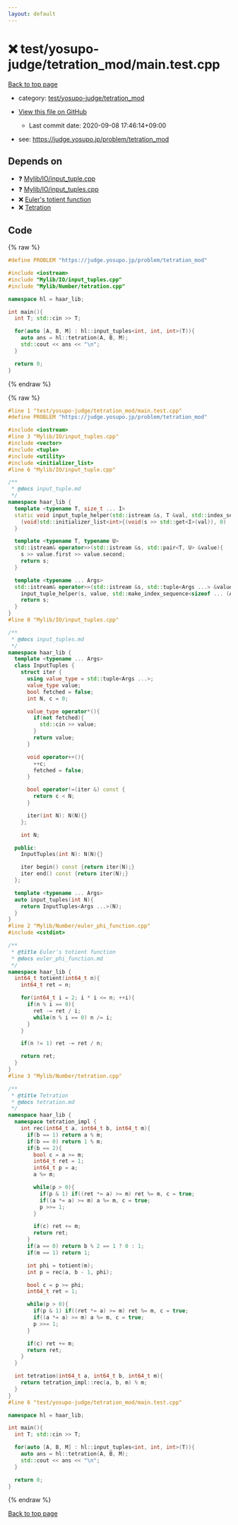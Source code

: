 ```yaml
---
layout: default
---
```


<!-- mathjax config similar to math.stackexchange -->
<script type="text/javascript" async
  src="https://cdnjs.cloudflare.com/ajax/libs/mathjax/2.7.5/MathJax.js?config=TeX-MML-AM_CHTML">
</script>
<script type="text/x-mathjax-config">
  MathJax.Hub.Config({
    TeX: { equationNumbers: { autoNumber: "AMS" }},
    tex2jax: {
      inlineMath: [ ['$','$'] ],
      processEscapes: true
    },
    "HTML-CSS": { matchFontHeight: false },
    displayAlign: "left",
    displayIndent: "2em"
  });
</script>

<script type="text/javascript" src="https://cdnjs.cloudflare.com/ajax/libs/jquery/3.4.1/jquery.min.js"></script>
<script src="https://cdn.jsdelivr.net/npm/jquery-balloon-js@1.1.2/jquery.balloon.min.js" integrity="sha256-ZEYs9VrgAeNuPvs15E39OsyOJaIkXEEt10fzxJ20+2I=" crossorigin="anonymous"></script>
<script type="text/javascript" src="../../../../assets/js/copy-button.js"></script>
<link rel="stylesheet" href="../../../../assets/css/copy-button.css" />


# :x: test/yosupo-judge/tetration_mod/main.test.cpp

<a href="../../../../index.html">Back to top page</a>

* category: <a href="../../../../index.html#8d2eb885a99697d1d568e2fa6fb51db3">test/yosupo-judge/tetration_mod</a>
* <a href="{{ site.github.repository_url }}/blob/master/test/yosupo-judge/tetration_mod/main.test.cpp">View this file on GitHub</a>
    - Last commit date: 2020-09-08 17:46:14+09:00


* see: <a href="https://judge.yosupo.jp/problem/tetration_mod">https://judge.yosupo.jp/problem/tetration_mod</a>


## Depends on

* :question: <a href="../../../../library/Mylib/IO/input_tuple.cpp.html">Mylib/IO/input_tuple.cpp</a>
* :question: <a href="../../../../library/Mylib/IO/input_tuples.cpp.html">Mylib/IO/input_tuples.cpp</a>
* :x: <a href="../../../../library/Mylib/Number/euler_phi_function.cpp.html">Euler's totient function</a>
* :x: <a href="../../../../library/Mylib/Number/tetration.cpp.html">Tetration</a>


## Code

<a id="unbundled"></a>
{% raw %}
```cpp
#define PROBLEM "https://judge.yosupo.jp/problem/tetration_mod"

#include <iostream>
#include "Mylib/IO/input_tuples.cpp"
#include "Mylib/Number/tetration.cpp"

namespace hl = haar_lib;

int main(){
  int T; std::cin >> T;

  for(auto [A, B, M] : hl::input_tuples<int, int, int>(T)){
    auto ans = hl::tetration(A, B, M);
    std::cout << ans << "\n";
  }

  return 0;
}

```
{% endraw %}

<a id="bundled"></a>
{% raw %}
```cpp
#line 1 "test/yosupo-judge/tetration_mod/main.test.cpp"
#define PROBLEM "https://judge.yosupo.jp/problem/tetration_mod"

#include <iostream>
#line 3 "Mylib/IO/input_tuples.cpp"
#include <vector>
#include <tuple>
#include <utility>
#include <initializer_list>
#line 6 "Mylib/IO/input_tuple.cpp"

/**
 * @docs input_tuple.md
 */
namespace haar_lib {
  template <typename T, size_t ... I>
  static void input_tuple_helper(std::istream &s, T &val, std::index_sequence<I ...>){
    (void)std::initializer_list<int>{(void(s >> std::get<I>(val)), 0) ...};
  }

  template <typename T, typename U>
  std::istream& operator>>(std::istream &s, std::pair<T, U> &value){
    s >> value.first >> value.second;
    return s;
  }

  template <typename ... Args>
  std::istream& operator>>(std::istream &s, std::tuple<Args ...> &value){
    input_tuple_helper(s, value, std::make_index_sequence<sizeof ... (Args)>());
    return s;
  }
}
#line 8 "Mylib/IO/input_tuples.cpp"

/**
 * @docs input_tuples.md
 */
namespace haar_lib {
  template <typename ... Args>
  class InputTuples {
    struct iter {
      using value_type = std::tuple<Args ...>;
      value_type value;
      bool fetched = false;
      int N, c = 0;

      value_type operator*(){
        if(not fetched){
          std::cin >> value;
        }
        return value;
      }

      void operator++(){
        ++c;
        fetched = false;
      }

      bool operator!=(iter &) const {
        return c < N;
      }

      iter(int N): N(N){}
    };

    int N;

  public:
    InputTuples(int N): N(N){}

    iter begin() const {return iter(N);}
    iter end() const {return iter(N);}
  };

  template <typename ... Args>
  auto input_tuples(int N){
    return InputTuples<Args ...>(N);
  }
}
#line 2 "Mylib/Number/euler_phi_function.cpp"
#include <cstdint>

/**
 * @title Euler's totient function
 * @docs euler_phi_function.md
 */
namespace haar_lib {
  int64_t totient(int64_t n){
    int64_t ret = n;

    for(int64_t i = 2; i * i <= n; ++i){
      if(n % i == 0){
        ret -= ret / i;
        while(n % i == 0) n /= i;
      }
    }

    if(n != 1) ret -= ret / n;

    return ret;
  }
}
#line 3 "Mylib/Number/tetration.cpp"

/**
 * @title Tetration
 * @docs tetration.md
 */
namespace haar_lib {
  namespace tetration_impl {
    int rec(int64_t a, int64_t b, int64_t m){
      if(b == 1) return a % m;
      if(b == 0) return 1 % m;
      if(b == 2){
        bool c = a >= m;
        int64_t ret = 1;
        int64_t p = a;
        a %= m;

        while(p > 0){
          if(p & 1) if((ret *= a) >= m) ret %= m, c = true;
          if((a *= a) >= m) a %= m, c = true;
          p >>= 1;
        }

        if(c) ret += m;
        return ret;
      }
      if(a == 0) return b % 2 == 1 ? 0 : 1;
      if(m == 1) return 1;

      int phi = totient(m);
      int p = rec(a, b - 1, phi);

      bool c = p >= phi;
      int64_t ret = 1;

      while(p > 0){
        if(p & 1) if((ret *= a) >= m) ret %= m, c = true;
        if((a *= a) >= m) a %= m, c = true;
        p >>= 1;
      }

      if(c) ret += m;
      return ret;
    }
  }

  int tetration(int64_t a, int64_t b, int64_t m){
    return tetration_impl::rec(a, b, m) % m;
  }
}
#line 6 "test/yosupo-judge/tetration_mod/main.test.cpp"

namespace hl = haar_lib;

int main(){
  int T; std::cin >> T;

  for(auto [A, B, M] : hl::input_tuples<int, int, int>(T)){
    auto ans = hl::tetration(A, B, M);
    std::cout << ans << "\n";
  }

  return 0;
}

```
{% endraw %}

<a href="../../../../index.html">Back to top page</a>

